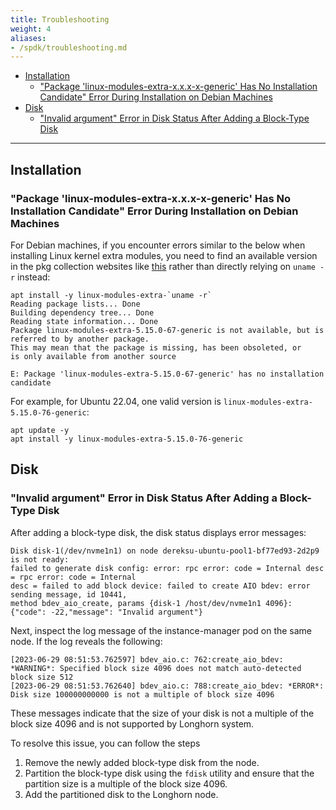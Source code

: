 ```yaml
---
title: Troubleshooting
weight: 4
aliases:
- /spdk/troubleshooting.md
---
```


- [Installation](#installation)
  - ["Package 'linux-modules-extra-x.x.x-x-generic' Has No Installation Candidate" Error During Installation on Debian Machines](#package-linux-modules-extra-xxx-x-generic-has-no-installation-candidate-error-during-installation-on-debian-machines)
- [Disk](#disk)
  - ["Invalid argument" Error in Disk Status After Adding a Block-Type Disk](#invalid-argument-error-in-disk-status-after-adding-a-block-type-disk)

---

## Installation

### "Package 'linux-modules-extra-x.x.x-x-generic' Has No Installation Candidate" Error During Installation on Debian Machines

For Debian machines, if you encounter errors similar to the below when installing Linux kernel extra modules, you need to find an available version in the pkg collection websites like [this](https://pkgs.org/search/?q=linux-modules-extra) rather than directly relying on `uname -r` instead:
```log
apt install -y linux-modules-extra-`uname -r`
Reading package lists... Done
Building dependency tree... Done
Reading state information... Done
Package linux-modules-extra-5.15.0-67-generic is not available, but is referred to by another package.
This may mean that the package is missing, has been obsoleted, or
is only available from another source

E: Package 'linux-modules-extra-5.15.0-67-generic' has no installation candidate
```

For example, for Ubuntu 22.04, one valid version is `linux-modules-extra-5.15.0-76-generic`:
```shell
apt update -y
apt install -y linux-modules-extra-5.15.0-76-generic
```

## Disk

### "Invalid argument" Error in Disk Status After Adding a Block-Type Disk

After adding a block-type disk, the disk status displays error messages:
```
Disk disk-1(/dev/nvme1n1) on node dereksu-ubuntu-pool1-bf77ed93-2d2p9 is not ready: 
failed to generate disk config: error: rpc error: code = Internal desc = rpc error: code = Internal 
desc = failed to add block device: failed to create AIO bdev: error sending message, id 10441, 
method bdev_aio_create, params {disk-1 /host/dev/nvme1n1 4096}: {"code": -22,"message": "Invalid argument"}
```

Next, inspect the log message of the instance-manager pod on the same node. If the log reveals the following:
```
[2023-06-29 08:51:53.762597] bdev_aio.c: 762:create_aio_bdev: *WARNING*: Specified block size 4096 does not match auto-detected block size 512
[2023-06-29 08:51:53.762640] bdev_aio.c: 788:create_aio_bdev: *ERROR*: Disk size 100000000000 is not a multiple of block size 4096
```
These messages indicate that the size of your disk is not a multiple of the block size 4096 and is not supported by Longhorn system.

To resolve this issue, you can follow the steps
1. Remove the newly added block-type disk from the node.
2. Partition the block-type disk using the `fdisk` utility and ensure that the partition size is a multiple of the block size 4096.
3. Add the partitioned disk to the Longhorn node.

